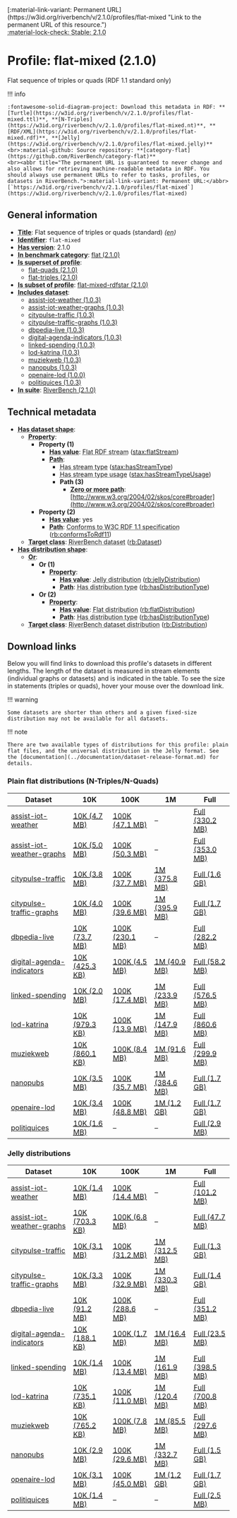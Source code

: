 <div markdown class="rb-top-buttons"><div markdown>[:material-link-variant: Permanent URL](https://w3id.org/riverbench/v/2.1.0/profiles/flat-mixed "Link to the permanent URL of this resource.")</div><div markdown><abbr title="This page corresponds to a stable release of RiverBench, so it cannot be edited. If you want to edit this page, go to the development version by selecting 'dev' from the version selector in the top navigation bar.">:material-lock-check: Stable: 2.1.0</abbr></div></div>

# Profile: flat-mixed (2.1.0)

Flat sequence of triples or quads (RDF 1.1 standard only)

!!! info

    :fontawesome-solid-diagram-project: Download this metadata in RDF: **[Turtle](https://w3id.org/riverbench/v/2.1.0/profiles/flat-mixed.ttl)**, **[N-Triples](https://w3id.org/riverbench/v/2.1.0/profiles/flat-mixed.nt)**, **[RDF/XML](https://w3id.org/riverbench/v/2.1.0/profiles/flat-mixed.rdf)**, **[Jelly](https://w3id.org/riverbench/v/2.1.0/profiles/flat-mixed.jelly)**
    <br>:material-github: Source repository: **[category-flat](https://github.com/RiverBench/category-flat)**
    <br><abbr title="The permanent URL is guaranteed to never change and also allows for retrieving machine-readable metadata in RDF. You should always use permanent URLs to refer to tasks, profiles, or datasets in RiverBench.">:material-link-variant: Permanent URL:</abbr> [`https://w3id.org/riverbench/v/2.1.0/profiles/flat-mixed`](https://w3id.org/riverbench/v/2.1.0/profiles/flat-mixed)



## General information

- **<abbr title="A name given to the resource.">Title</abbr>**: Flat sequence of triples or quads (standard) _(<abbr title="English">en</abbr>)_
- **<abbr title="An unambiguous reference to the resource within a given context.">Identifier</abbr>**: `flat-mixed`
- **<abbr title="Version tag of an artifact">Has version</abbr>**: 2.1.0
- **<abbr title="Indicates that the subject (either a task or a profile) is in benchmark category. This property is functional (each task/profile must be in exactly one benchmark category).">In benchmark category</abbr>**: [flat (2.1.0)](https://w3id.org/riverbench/v/2.1.0/categories/flat)
- **<abbr title="Indicates that this profile contains all datasets of the other profile">Is superset of profile</abbr>**: 
    - [flat-quads (2.1.0)](https://w3id.org/riverbench/v/2.1.0/profiles/flat-quads)
    - [flat-triples (2.1.0)](https://w3id.org/riverbench/v/2.1.0/profiles/flat-triples)
- **<abbr title="Indicates that this profile's datasets are all in the other profile">Is subset of profile</abbr>**: [flat-mixed-rdfstar (2.1.0)](https://w3id.org/riverbench/v/2.1.0/profiles/flat-mixed-rdfstar)
- **<abbr title="Indicates which datasets are included in the profile">Includes dataset</abbr>**: 
    - [assist-iot-weather (1.0.3)](https://w3id.org/riverbench/datasets/assist-iot-weather/1.0.3)
    - [assist-iot-weather-graphs (1.0.3)](https://w3id.org/riverbench/datasets/assist-iot-weather-graphs/1.0.3)
    - [citypulse-traffic (1.0.3)](https://w3id.org/riverbench/datasets/citypulse-traffic/1.0.3)
    - [citypulse-traffic-graphs (1.0.3)](https://w3id.org/riverbench/datasets/citypulse-traffic-graphs/1.0.3)
    - [dbpedia-live (1.0.3)](https://w3id.org/riverbench/datasets/dbpedia-live/1.0.3)
    - [digital-agenda-indicators (1.0.3)](https://w3id.org/riverbench/datasets/digital-agenda-indicators/1.0.3)
    - [linked-spending (1.0.3)](https://w3id.org/riverbench/datasets/linked-spending/1.0.3)
    - [lod-katrina (1.0.3)](https://w3id.org/riverbench/datasets/lod-katrina/1.0.3)
    - [muziekweb (1.0.3)](https://w3id.org/riverbench/datasets/muziekweb/1.0.3)
    - [nanopubs (1.0.3)](https://w3id.org/riverbench/datasets/nanopubs/1.0.3)
    - [openaire-lod (1.0.0)](https://w3id.org/riverbench/datasets/openaire-lod/1.0.0)
    - [politiquices (1.0.3)](https://w3id.org/riverbench/datasets/politiquices/1.0.3)
- **<abbr title="Indicates the benchmark suite to which a dataset or profile belongs">In suite</abbr>**: [RiverBench (2.1.0)](https://w3id.org/riverbench/v/2.1.0)

## Technical metadata

- **<abbr title="Specifies the SHACL shape of distributions that are allowed in a given benchmark profile.">Has dataset shape</abbr>**: 
    - **<abbr title="Links a shape to its property shapes.">Property</abbr>**:     
        - **Property (1)**    
            - **<abbr title="Specifies a value that must be among the value nodes.">Has value</abbr>**: <abbr title="A flat RDF stream is an RDF stream whose elements are statements (either RDF triples or RDF quads).">Flat RDF stream</abbr> ([stax:flatStream](https://w3id.org/stax/ontology#flatStream))
            - **<abbr title="Specifies the property path of a property shape.">Path</abbr>**:     
                - <abbr title="For an RDF stream type usage, this property indicates which stream type is used.">Has stream type</abbr> ([stax:hasStreamType](https://w3id.org/stax/ontology#hasStreamType))
                - <abbr title="Inverse of stax:isUsageOf – indicates that the subject is related to a usage of an RDF stream type.  The subject for this property can be for example a published stream on the Web (e.g., vocals:RDFStream) or a scientific publication that discusses a usage of an RDF stream type.">Has stream type usage</abbr> ([stax:hasStreamTypeUsage](https://w3id.org/stax/ontology#hasStreamTypeUsage))
                - **Path (3)**    
                    - **<abbr title="The (single) value of this property represents a path that is matched zero or more times.">Zero or more path</abbr>**: [http://www.w3.org/2004/02/skos/core#broader](http://www.w3.org/2004/02/skos/core#broader)
        - **Property (2)**    
            - **<abbr title="Specifies a value that must be among the value nodes.">Has value</abbr>**: yes
            - **<abbr title="Specifies the property path of a property shape.">Path</abbr>**: <abbr title="Whether the dataset is RDF 1.1-compliant, i.e., does not use any non-standard features, like generalized triples.">Conforms to W3C RDF 1.1 specification</abbr> ([rb:conformsToRdf11](https://w3id.org/riverbench/schema/metadata#conformsToRdf11))
    - **<abbr title="Links a shape to a class, indicating that all instances of the class must conform to the shape.">Target class</abbr>**: <abbr title="A dataset in the RiverBench benchmark suite">RiverBench dataset</abbr> ([rb:Dataset](https://w3id.org/riverbench/schema/metadata#Dataset))
- **<abbr title="Specifies the SHACL shape of distributions that are allowed in a given benchmark profile.">Has distribution shape</abbr>**: 
    - **<abbr title="Specifies a list of shapes so that the value nodes must conform to at least one of the shapes.">Or</abbr>**:     
        - **Or (1)**    
            - **<abbr title="Links a shape to its property shapes.">Property</abbr>**:     
                - **<abbr title="Specifies a value that must be among the value nodes.">Has value</abbr>**: <abbr title="A streaming distribution in the Jelly binary format.">Jelly distribution</abbr> ([rb:jellyDistribution](https://w3id.org/riverbench/schema/metadata#jellyDistribution))
                - **<abbr title="Specifies the property path of a property shape.">Path</abbr>**: <abbr title="Indicates the type of RiverBench dataset distribution">Has distribution type</abbr> ([rb:hasDistributionType](https://w3id.org/riverbench/schema/metadata#hasDistributionType))
        - **Or (2)**    
            - **<abbr title="Links a shape to its property shapes.">Property</abbr>**:     
                - **<abbr title="Specifies a value that must be among the value nodes.">Has value</abbr>**: <abbr title="The dataset is distributed as a single flat file.">Flat distribution</abbr> ([rb:flatDistribution](https://w3id.org/riverbench/schema/metadata#flatDistribution))
                - **<abbr title="Specifies the property path of a property shape.">Path</abbr>**: <abbr title="Indicates the type of RiverBench dataset distribution">Has distribution type</abbr> ([rb:hasDistributionType](https://w3id.org/riverbench/schema/metadata#hasDistributionType))
    - **<abbr title="Links a shape to a class, indicating that all instances of the class must conform to the shape.">Target class</abbr>**: <abbr title="A distribution of a dataset in the RiverBench benchmark suite.">RiverBench dataset distribution</abbr> ([rb:Distribution](https://w3id.org/riverbench/schema/metadata#Distribution))


## Download links

Below you will find links to download this profile's datasets in different lengths. The length of the dataset
is measured in stream elements (individual graphs or datasets) and is indicated in the table.
To see the size in statements (triples or quads), hover your mouse over the download link.

!!! warning

    Some datasets are shorter than others and a given fixed-size distribution may not be available for all datasets.

!!! note

    There are two available types of distributions for this profile: plain flat files, and the universal distribution in the Jelly format. See the [documentation](../documentation/dataset-release-format.md) for details.

### Plain flat distributions (N-Triples/N-Quads)

Dataset | 10K | 100K | 1M | Full
--- | --- | --- | --- | ---
[assist-iot-weather](https://w3id.org/riverbench/datasets/assist-iot-weather/1.0.3) | <abbr title="10,000 stream elements; 1,150,000 statements">[10K (4.7 MB)](https://w3id.org/riverbench/datasets/assist-iot-weather/1.0.3/files/flat_10K.nt.gz)</abbr> | <abbr title="100,000 stream elements; 11,500,000 statements">[100K (47.1 MB)](https://w3id.org/riverbench/datasets/assist-iot-weather/1.0.3/files/flat_100K.nt.gz)</abbr> | – | <abbr title="701,278 stream elements; 80,646,970 statements">[Full (330.2 MB)](https://w3id.org/riverbench/datasets/assist-iot-weather/1.0.3/files/flat_full.nt.gz)</abbr>
[assist-iot-weather-graphs](https://w3id.org/riverbench/datasets/assist-iot-weather-graphs/1.0.3) | <abbr title="10,000 stream elements; 1,160,000 statements">[10K (5.0 MB)](https://w3id.org/riverbench/datasets/assist-iot-weather-graphs/1.0.3/files/flat_10K.nq.gz)</abbr> | <abbr title="100,000 stream elements; 11,600,000 statements">[100K (50.3 MB)](https://w3id.org/riverbench/datasets/assist-iot-weather-graphs/1.0.3/files/flat_100K.nq.gz)</abbr> | – | <abbr title="701,278 stream elements; 81,348,248 statements">[Full (353.0 MB)](https://w3id.org/riverbench/datasets/assist-iot-weather-graphs/1.0.3/files/flat_full.nq.gz)</abbr>
[citypulse-traffic](https://w3id.org/riverbench/datasets/citypulse-traffic/1.0.3) | <abbr title="10,000 stream elements; 360,000 statements">[10K (3.8 MB)](https://w3id.org/riverbench/datasets/citypulse-traffic/1.0.3/files/flat_10K.nt.gz)</abbr> | <abbr title="100,000 stream elements; 3,600,000 statements">[100K (37.7 MB)](https://w3id.org/riverbench/datasets/citypulse-traffic/1.0.3/files/flat_100K.nt.gz)</abbr> | <abbr title="1,000,000 stream elements; 36,000,000 statements">[1M (375.8 MB)](https://w3id.org/riverbench/datasets/citypulse-traffic/1.0.3/files/flat_1M.nt.gz)</abbr> | <abbr title="4,382,599 stream elements; 157,773,564 statements">[Full (1.6 GB)](https://w3id.org/riverbench/datasets/citypulse-traffic/1.0.3/files/flat_full.nt.gz)</abbr>
[citypulse-traffic-graphs](https://w3id.org/riverbench/datasets/citypulse-traffic-graphs/1.0.3) | <abbr title="10,000 stream elements; 370,000 statements">[10K (4.0 MB)](https://w3id.org/riverbench/datasets/citypulse-traffic-graphs/1.0.3/files/flat_10K.nq.gz)</abbr> | <abbr title="100,000 stream elements; 3,700,000 statements">[100K (39.6 MB)](https://w3id.org/riverbench/datasets/citypulse-traffic-graphs/1.0.3/files/flat_100K.nq.gz)</abbr> | <abbr title="1,000,000 stream elements; 37,000,000 statements">[1M (395.9 MB)](https://w3id.org/riverbench/datasets/citypulse-traffic-graphs/1.0.3/files/flat_1M.nq.gz)</abbr> | <abbr title="4,382,599 stream elements; 162,156,163 statements">[Full (1.7 GB)](https://w3id.org/riverbench/datasets/citypulse-traffic-graphs/1.0.3/files/flat_full.nq.gz)</abbr>
[dbpedia-live](https://w3id.org/riverbench/datasets/dbpedia-live/1.0.3) | <abbr title="10,000 stream elements; 5,575,053 statements">[10K (73.7 MB)](https://w3id.org/riverbench/datasets/dbpedia-live/1.0.3/files/flat_10K.nt.gz)</abbr> | <abbr title="100,000 stream elements; 17,814,033 statements">[100K (230.1 MB)](https://w3id.org/riverbench/datasets/dbpedia-live/1.0.3/files/flat_100K.nt.gz)</abbr> | – | <abbr title="166,204 stream elements; 21,831,109 statements">[Full (282.2 MB)](https://w3id.org/riverbench/datasets/dbpedia-live/1.0.3/files/flat_full.nt.gz)</abbr>
[digital-agenda-indicators](https://w3id.org/riverbench/datasets/digital-agenda-indicators/1.0.3) | <abbr title="10,000 stream elements; 82,424 statements">[10K (425.3 KB)](https://w3id.org/riverbench/datasets/digital-agenda-indicators/1.0.3/files/flat_10K.nt.gz)</abbr> | <abbr title="100,000 stream elements; 811,625 statements">[100K (4.5 MB)](https://w3id.org/riverbench/datasets/digital-agenda-indicators/1.0.3/files/flat_100K.nt.gz)</abbr> | <abbr title="1,000,000 stream elements; 8,108,967 statements">[1M (40.9 MB)](https://w3id.org/riverbench/datasets/digital-agenda-indicators/1.0.3/files/flat_1M.nt.gz)</abbr> | <abbr title="1,440,415 stream elements; 11,669,016 statements">[Full (58.2 MB)](https://w3id.org/riverbench/datasets/digital-agenda-indicators/1.0.3/files/flat_full.nt.gz)</abbr>
[linked-spending](https://w3id.org/riverbench/datasets/linked-spending/1.0.3) | <abbr title="10,000 stream elements; 158,342 statements">[10K (2.0 MB)](https://w3id.org/riverbench/datasets/linked-spending/1.0.3/files/flat_10K.nt.gz)</abbr> | <abbr title="100,000 stream elements; 1,716,898 statements">[100K (17.4 MB)](https://w3id.org/riverbench/datasets/linked-spending/1.0.3/files/flat_100K.nt.gz)</abbr> | <abbr title="1,000,000 stream elements; 23,371,403 statements">[1M (233.9 MB)](https://w3id.org/riverbench/datasets/linked-spending/1.0.3/files/flat_1M.nt.gz)</abbr> | <abbr title="2,477,552 stream elements; 55,097,866 statements">[Full (576.5 MB)](https://w3id.org/riverbench/datasets/linked-spending/1.0.3/files/flat_full.nt.gz)</abbr>
[lod-katrina](https://w3id.org/riverbench/datasets/lod-katrina/1.0.3) | <abbr title="10,000 stream elements; 198,649 statements">[10K (979.3 KB)](https://w3id.org/riverbench/datasets/lod-katrina/1.0.3/files/flat_10K.nt.gz)</abbr> | <abbr title="100,000 stream elements; 2,862,713 statements">[100K (13.9 MB)](https://w3id.org/riverbench/datasets/lod-katrina/1.0.3/files/flat_100K.nt.gz)</abbr> | <abbr title="1,000,000 stream elements; 30,855,326 statements">[1M (147.9 MB)](https://w3id.org/riverbench/datasets/lod-katrina/1.0.3/files/flat_1M.nt.gz)</abbr> | <abbr title="5,893,763 stream elements; 179,128,407 statements">[Full (860.6 MB)](https://w3id.org/riverbench/datasets/lod-katrina/1.0.3/files/flat_full.nt.gz)</abbr>
[muziekweb](https://w3id.org/riverbench/datasets/muziekweb/1.0.3) | <abbr title="10,000 stream elements; 51,721 statements">[10K (860.1 KB)](https://w3id.org/riverbench/datasets/muziekweb/1.0.3/files/flat_10K.nt.gz)</abbr> | <abbr title="100,000 stream elements; 517,454 statements">[100K (8.4 MB)](https://w3id.org/riverbench/datasets/muziekweb/1.0.3/files/flat_100K.nt.gz)</abbr> | <abbr title="1,000,000 stream elements; 6,916,692 statements">[1M (91.6 MB)](https://w3id.org/riverbench/datasets/muziekweb/1.0.3/files/flat_1M.nt.gz)</abbr> | <abbr title="2,450,357 stream elements; 36,195,263 statements">[Full (299.9 MB)](https://w3id.org/riverbench/datasets/muziekweb/1.0.3/files/flat_full.nt.gz)</abbr>
[nanopubs](https://w3id.org/riverbench/datasets/nanopubs/1.0.3) | <abbr title="10,000 stream elements; 340,000 statements">[10K (3.5 MB)](https://w3id.org/riverbench/datasets/nanopubs/1.0.3/files/flat_10K.nq.gz)</abbr> | <abbr title="100,000 stream elements; 3,307,350 statements">[100K (35.7 MB)](https://w3id.org/riverbench/datasets/nanopubs/1.0.3/files/flat_100K.nq.gz)</abbr> | <abbr title="1,000,000 stream elements; 33,423,542 statements">[1M (384.6 MB)](https://w3id.org/riverbench/datasets/nanopubs/1.0.3/files/flat_1M.nq.gz)</abbr> | <abbr title="5,000,000 stream elements; 171,885,662 statements">[Full (1.7 GB)](https://w3id.org/riverbench/datasets/nanopubs/1.0.3/files/flat_full.nq.gz)</abbr>
[openaire-lod](https://w3id.org/riverbench/datasets/openaire-lod/1.0.0) | <abbr title="10,000 stream elements; 193,178 statements">[10K (3.4 MB)](https://w3id.org/riverbench/datasets/openaire-lod/1.0.0/files/flat_10K.nt.gz)</abbr> | <abbr title="100,000 stream elements; 2,267,185 statements">[100K (48.8 MB)](https://w3id.org/riverbench/datasets/openaire-lod/1.0.0/files/flat_100K.nt.gz)</abbr> | <abbr title="1,000,000 stream elements; 42,913,544 statements">[1M (1.2 GB)](https://w3id.org/riverbench/datasets/openaire-lod/1.0.0/files/flat_1M.nt.gz)</abbr> | <abbr title="2,000,000 stream elements; 71,810,467 statements">[Full (1.7 GB)](https://w3id.org/riverbench/datasets/openaire-lod/1.0.0/files/flat_full.nt.gz)</abbr>
[politiquices](https://w3id.org/riverbench/datasets/politiquices/1.0.3) | <abbr title="10,000 stream elements; 90,000 statements">[10K (1.6 MB)](https://w3id.org/riverbench/datasets/politiquices/1.0.3/files/flat_10K.nt.gz)</abbr> | – | – | <abbr title="17,773 stream elements; 159,957 statements">[Full (2.9 MB)](https://w3id.org/riverbench/datasets/politiquices/1.0.3/files/flat_full.nt.gz)</abbr>

### Jelly distributions

Dataset | 10K | 100K | 1M | Full
--- | --- | --- | --- | ---
[assist-iot-weather](https://w3id.org/riverbench/datasets/assist-iot-weather/1.0.3) | <abbr title="10,000 stream elements; 1,150,000 statements">[10K (1.4 MB)](https://w3id.org/riverbench/datasets/assist-iot-weather/1.0.3/files/jelly_10K.jelly.gz)</abbr> | <abbr title="100,000 stream elements; 11,500,000 statements">[100K (14.4 MB)](https://w3id.org/riverbench/datasets/assist-iot-weather/1.0.3/files/jelly_100K.jelly.gz)</abbr> | – | <abbr title="701,278 stream elements; 80,646,970 statements">[Full (101.2 MB)](https://w3id.org/riverbench/datasets/assist-iot-weather/1.0.3/files/jelly_full.jelly.gz)</abbr>
[assist-iot-weather-graphs](https://w3id.org/riverbench/datasets/assist-iot-weather-graphs/1.0.3) | <abbr title="10,000 stream elements; 1,160,000 statements">[10K (703.3 KB)](https://w3id.org/riverbench/datasets/assist-iot-weather-graphs/1.0.3/files/jelly_10K.jelly.gz)</abbr> | <abbr title="100,000 stream elements; 11,600,000 statements">[100K (6.8 MB)](https://w3id.org/riverbench/datasets/assist-iot-weather-graphs/1.0.3/files/jelly_100K.jelly.gz)</abbr> | – | <abbr title="701,278 stream elements; 81,348,248 statements">[Full (47.7 MB)](https://w3id.org/riverbench/datasets/assist-iot-weather-graphs/1.0.3/files/jelly_full.jelly.gz)</abbr>
[citypulse-traffic](https://w3id.org/riverbench/datasets/citypulse-traffic/1.0.3) | <abbr title="10,000 stream elements; 360,000 statements">[10K (3.1 MB)](https://w3id.org/riverbench/datasets/citypulse-traffic/1.0.3/files/jelly_10K.jelly.gz)</abbr> | <abbr title="100,000 stream elements; 3,600,000 statements">[100K (31.2 MB)](https://w3id.org/riverbench/datasets/citypulse-traffic/1.0.3/files/jelly_100K.jelly.gz)</abbr> | <abbr title="1,000,000 stream elements; 36,000,000 statements">[1M (312.5 MB)](https://w3id.org/riverbench/datasets/citypulse-traffic/1.0.3/files/jelly_1M.jelly.gz)</abbr> | <abbr title="4,382,599 stream elements; 157,773,564 statements">[Full (1.3 GB)](https://w3id.org/riverbench/datasets/citypulse-traffic/1.0.3/files/jelly_full.jelly.gz)</abbr>
[citypulse-traffic-graphs](https://w3id.org/riverbench/datasets/citypulse-traffic-graphs/1.0.3) | <abbr title="10,000 stream elements; 370,000 statements">[10K (3.3 MB)](https://w3id.org/riverbench/datasets/citypulse-traffic-graphs/1.0.3/files/jelly_10K.jelly.gz)</abbr> | <abbr title="100,000 stream elements; 3,700,000 statements">[100K (32.9 MB)](https://w3id.org/riverbench/datasets/citypulse-traffic-graphs/1.0.3/files/jelly_100K.jelly.gz)</abbr> | <abbr title="1,000,000 stream elements; 37,000,000 statements">[1M (330.3 MB)](https://w3id.org/riverbench/datasets/citypulse-traffic-graphs/1.0.3/files/jelly_1M.jelly.gz)</abbr> | <abbr title="4,382,599 stream elements; 162,156,163 statements">[Full (1.4 GB)](https://w3id.org/riverbench/datasets/citypulse-traffic-graphs/1.0.3/files/jelly_full.jelly.gz)</abbr>
[dbpedia-live](https://w3id.org/riverbench/datasets/dbpedia-live/1.0.3) | <abbr title="10,000 stream elements; 5,575,053 statements">[10K (91.2 MB)](https://w3id.org/riverbench/datasets/dbpedia-live/1.0.3/files/jelly_10K.jelly.gz)</abbr> | <abbr title="100,000 stream elements; 17,814,033 statements">[100K (288.6 MB)](https://w3id.org/riverbench/datasets/dbpedia-live/1.0.3/files/jelly_100K.jelly.gz)</abbr> | – | <abbr title="166,204 stream elements; 21,831,109 statements">[Full (351.2 MB)](https://w3id.org/riverbench/datasets/dbpedia-live/1.0.3/files/jelly_full.jelly.gz)</abbr>
[digital-agenda-indicators](https://w3id.org/riverbench/datasets/digital-agenda-indicators/1.0.3) | <abbr title="10,000 stream elements; 82,424 statements">[10K (188.1 KB)](https://w3id.org/riverbench/datasets/digital-agenda-indicators/1.0.3/files/jelly_10K.jelly.gz)</abbr> | <abbr title="100,000 stream elements; 811,625 statements">[100K (1.7 MB)](https://w3id.org/riverbench/datasets/digital-agenda-indicators/1.0.3/files/jelly_100K.jelly.gz)</abbr> | <abbr title="1,000,000 stream elements; 8,108,967 statements">[1M (16.4 MB)](https://w3id.org/riverbench/datasets/digital-agenda-indicators/1.0.3/files/jelly_1M.jelly.gz)</abbr> | <abbr title="1,440,415 stream elements; 11,669,016 statements">[Full (23.5 MB)](https://w3id.org/riverbench/datasets/digital-agenda-indicators/1.0.3/files/jelly_full.jelly.gz)</abbr>
[linked-spending](https://w3id.org/riverbench/datasets/linked-spending/1.0.3) | <abbr title="10,000 stream elements; 158,342 statements">[10K (1.4 MB)](https://w3id.org/riverbench/datasets/linked-spending/1.0.3/files/jelly_10K.jelly.gz)</abbr> | <abbr title="100,000 stream elements; 1,716,898 statements">[100K (13.4 MB)](https://w3id.org/riverbench/datasets/linked-spending/1.0.3/files/jelly_100K.jelly.gz)</abbr> | <abbr title="1,000,000 stream elements; 23,371,403 statements">[1M (161.9 MB)](https://w3id.org/riverbench/datasets/linked-spending/1.0.3/files/jelly_1M.jelly.gz)</abbr> | <abbr title="2,477,552 stream elements; 55,097,866 statements">[Full (398.5 MB)](https://w3id.org/riverbench/datasets/linked-spending/1.0.3/files/jelly_full.jelly.gz)</abbr>
[lod-katrina](https://w3id.org/riverbench/datasets/lod-katrina/1.0.3) | <abbr title="10,000 stream elements; 198,649 statements">[10K (735.1 KB)](https://w3id.org/riverbench/datasets/lod-katrina/1.0.3/files/jelly_10K.jelly.gz)</abbr> | <abbr title="100,000 stream elements; 2,862,713 statements">[100K (11.0 MB)](https://w3id.org/riverbench/datasets/lod-katrina/1.0.3/files/jelly_100K.jelly.gz)</abbr> | <abbr title="1,000,000 stream elements; 30,855,326 statements">[1M (120.4 MB)](https://w3id.org/riverbench/datasets/lod-katrina/1.0.3/files/jelly_1M.jelly.gz)</abbr> | <abbr title="5,893,763 stream elements; 179,128,407 statements">[Full (700.8 MB)](https://w3id.org/riverbench/datasets/lod-katrina/1.0.3/files/jelly_full.jelly.gz)</abbr>
[muziekweb](https://w3id.org/riverbench/datasets/muziekweb/1.0.3) | <abbr title="10,000 stream elements; 51,721 statements">[10K (765.2 KB)](https://w3id.org/riverbench/datasets/muziekweb/1.0.3/files/jelly_10K.jelly.gz)</abbr> | <abbr title="100,000 stream elements; 517,454 statements">[100K (7.8 MB)](https://w3id.org/riverbench/datasets/muziekweb/1.0.3/files/jelly_100K.jelly.gz)</abbr> | <abbr title="1,000,000 stream elements; 6,916,692 statements">[1M (85.5 MB)](https://w3id.org/riverbench/datasets/muziekweb/1.0.3/files/jelly_1M.jelly.gz)</abbr> | <abbr title="2,450,357 stream elements; 36,195,263 statements">[Full (297.6 MB)](https://w3id.org/riverbench/datasets/muziekweb/1.0.3/files/jelly_full.jelly.gz)</abbr>
[nanopubs](https://w3id.org/riverbench/datasets/nanopubs/1.0.3) | <abbr title="10,000 stream elements; 340,000 statements">[10K (2.9 MB)](https://w3id.org/riverbench/datasets/nanopubs/1.0.3/files/jelly_10K.jelly.gz)</abbr> | <abbr title="100,000 stream elements; 3,307,350 statements">[100K (29.6 MB)](https://w3id.org/riverbench/datasets/nanopubs/1.0.3/files/jelly_100K.jelly.gz)</abbr> | <abbr title="1,000,000 stream elements; 33,423,542 statements">[1M (332.7 MB)](https://w3id.org/riverbench/datasets/nanopubs/1.0.3/files/jelly_1M.jelly.gz)</abbr> | <abbr title="5,000,000 stream elements; 171,885,662 statements">[Full (1.5 GB)](https://w3id.org/riverbench/datasets/nanopubs/1.0.3/files/jelly_full.jelly.gz)</abbr>
[openaire-lod](https://w3id.org/riverbench/datasets/openaire-lod/1.0.0) | <abbr title="10,000 stream elements; 193,178 statements">[10K (3.1 MB)](https://w3id.org/riverbench/datasets/openaire-lod/1.0.0/files/jelly_10K.jelly.gz)</abbr> | <abbr title="100,000 stream elements; 2,267,185 statements">[100K (45.0 MB)](https://w3id.org/riverbench/datasets/openaire-lod/1.0.0/files/jelly_100K.jelly.gz)</abbr> | <abbr title="1,000,000 stream elements; 42,913,544 statements">[1M (1.2 GB)](https://w3id.org/riverbench/datasets/openaire-lod/1.0.0/files/jelly_1M.jelly.gz)</abbr> | <abbr title="2,000,000 stream elements; 71,810,467 statements">[Full (1.7 GB)](https://w3id.org/riverbench/datasets/openaire-lod/1.0.0/files/jelly_full.jelly.gz)</abbr>
[politiquices](https://w3id.org/riverbench/datasets/politiquices/1.0.3) | <abbr title="10,000 stream elements; 90,000 statements">[10K (1.4 MB)](https://w3id.org/riverbench/datasets/politiquices/1.0.3/files/jelly_10K.jelly.gz)</abbr> | – | – | <abbr title="17,773 stream elements; 159,957 statements">[Full (2.5 MB)](https://w3id.org/riverbench/datasets/politiquices/1.0.3/files/jelly_full.jelly.gz)</abbr>